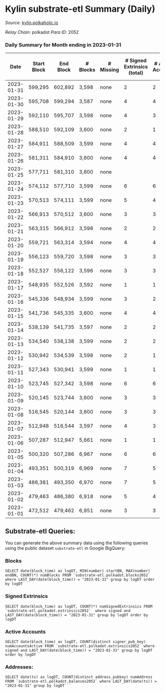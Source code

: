 # Kylin substrate-etl Summary (Daily)

_Source_: [kylin.polkaholic.io](https://kylin.polkaholic.io)

*Relay Chain*: polkadot
*Para ID*: 2052



### Daily Summary for Month ending in 2023-01-31


| Date | Start Block | End Block | # Blocks | # Missing | # Signed Extrinsics (total) | # Active Accounts | # Addresses with Balances | # Events | # Transfers | # XCM Transfers In | # XCM Transfers Out |
| ---- | ----------- | --------- | -------- | --------- | --------------------------- | ----------------- | ------------------------- | -------- | ----------- | ------------------ | ------------------- |
| 2023-01-31 | 599,295 | 602,892 | 3,598 | none  | 2 | 2 | 1,108 | 7,204 |   |   |   |
| 2023-01-30 | 595,708 | 599,294 | 3,587 | none  | 4 | 4 | 1,108 | 7,188 |   |   |   |
| 2023-01-29 | 592,110 | 595,707 | 3,598 | none  | 4 | 3 | 1,108 | 7,212 | 2  |   |   |
| 2023-01-28 | 588,510 | 592,109 | 3,600 | none  | 2 | 1 | 1,107 | 7,208 |   |   |   |
| 2023-01-27 | 584,911 | 588,509 | 3,599 | none  | 4 | 4 | 1,107 | 7,212 |   |   |   |
| 2023-01-26 | 581,311 | 584,910 | 3,600 | none  | 4 | 4 | 1,107 | 7,214 |   |   |   |
| 2023-01-25 | 577,711 | 581,310 | 3,600 | none  |  |  | 1,107 | 7,202 |   |   |   |
| 2023-01-24 | 574,112 | 577,710 | 3,599 | none  | 6 | 6 | 1,107 | 7,218 |   |   |   |
| 2023-01-23 | 570,513 | 574,111 | 3,599 | none  | 5 | 4 | 1,107 | 7,215 |   |   |   |
| 2023-01-22 | 566,913 | 570,512 | 3,600 | none  | 3 | 3 | 1,107 | 7,211 |   |   |   |
| 2023-01-21 | 563,315 | 566,912 | 3,598 | none  | 2 | 2 | 1,107 | 7,204 |   |   |   |
| 2023-01-20 | 559,721 | 563,314 | 3,594 | none  | 4 | 4 | 1,107 | 7,202 |   |   |   |
| 2023-01-19 | 556,123 | 559,720 | 3,598 | none  | 3 | 3 | 1,107 | 7,209 | 1  |   |   |
| 2023-01-18 | 552,527 | 556,122 | 3,596 | none  | 3 | 3 | 1,106 | 7,203 |   |   |   |
| 2023-01-17 | 548,935 | 552,526 | 3,592 | none  | 1 | 1 | 1,106 | 7,189 |   |   |   |
| 2023-01-16 | 545,336 | 548,934 | 3,599 | none  | 3 | 2 | 1,106 | 7,208 |   |   |   |
| 2023-01-15 | 541,736 | 545,335 | 3,600 | none  | 4 | 4 | 1,106 | 7,214 |   |   |   |
| 2023-01-14 | 538,139 | 541,735 | 3,597 | none  | 2 | 2 | 1,106 | 7,202 |   |   |   |
| 2023-01-13 | 534,540 | 538,138 | 3,599 | none  | 2 | 2 | 1,106 | 7,206 |   |   |   |
| 2023-01-12 | 530,942 | 534,539 | 3,598 | none  | 2 | 1 | 1,106 | 7,204 |   |   |   |
| 2023-01-11 | 527,343 | 530,941 | 3,599 | none  | 1 | 1 | 1,106 | 7,203 |   |   |   |
| 2023-01-10 | 523,745 | 527,342 | 3,598 | none  | 6 | 6 | 1,106 | 7,216 |   |   |   |
| 2023-01-09 | 520,145 | 523,744 | 3,600 | none  | 3 | 3 | 1,106 | 7,210 |   |   |   |
| 2023-01-08 | 516,545 | 520,144 | 3,600 | none  | 3 | 3 | 1,106 | 7,211 |   |   |   |
| 2023-01-07 | 512,948 | 516,544 | 3,597 | none  | 4 | 3 | 1,106 | 7,208 |   |   |   |
| 2023-01-06 | 507,287 | 512,947 | 5,661 | none  | 1 | 1 | 1,106 | 11,328 | 1  |   |   |
| 2023-01-05 | 500,320 | 507,286 | 6,967 | none  | 6 | 6 | 1,106 | 13,956 |   |   |   |
| 2023-01-04 | 493,351 | 500,319 | 6,969 | none  | 7 | 5 | 1,106 | 13,961 |   |   |   |
| 2023-01-03 | 486,381 | 493,350 | 6,970 | none  | 7 | 5 | 1,106 | 13,965 |   |   |   |
| 2023-01-02 | 479,463 | 486,380 | 6,918 | none  | 5 | 4 | 1,106 | 13,854 | 1  |   |   |
| 2023-01-01 | 472,512 | 479,462 | 6,951 | none  | 3 | 3 | 1,106 | 13,914 |   |   |   |

## Substrate-etl Queries:
You can generate the above summary data using the following queries using the public dataset `substrate-etl` in Google BigQuery:


### Blocks
```
SELECT date(block_time) as logDT, MIN(number) startBN, MAX(number) endBN, COUNT(*) numBlocks FROM `substrate-etl.polkadot.blocks2052`  where LAST_DAY(date(block_time)) = "2023-01-31" group by logDT order by logDT
```


### Signed Extrinsics
```
SELECT date(block_time) as logDT, COUNT(*) numSignedExtrinsics FROM `substrate-etl.polkadot.extrinsics2052`  where signed and LAST_DAY(date(block_time)) = "2023-01-31" group by logDT order by logDT
```


### Active Accounts
```
SELECT date(block_time) as logDT, COUNT(distinct signer_pub_key) numAccountsActive FROM `substrate-etl.polkadot.extrinsics2052` where signed and LAST_DAY(date(block_time)) = "2023-01-31" group by logDT order by logDT
```


### Addresses:
```
SELECT date(ts) as logDT, COUNT(distinct address_pubkey) numAddress FROM `substrate-etl.polkadot.balances2052` where LAST_DAY(date(ts)) = "2023-01-31" group by logDT```

